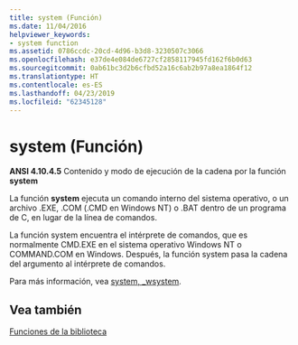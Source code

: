 ```yaml
---
title: system (Función)
ms.date: 11/04/2016
helpviewer_keywords:
- system function
ms.assetid: 0786ccdc-20cd-4d96-b3d8-3230507c3066
ms.openlocfilehash: e37de4e084de6727cf2858117945fd162f6b0d63
ms.sourcegitcommit: 0ab61bc3d2b6cfbd52a16c6ab2b97a8ea1864f12
ms.translationtype: HT
ms.contentlocale: es-ES
ms.lasthandoff: 04/23/2019
ms.locfileid: "62345128"
---
```

# <a name="system-function"></a>system (Función)

**ANSI 4.10.4.5** Contenido y modo de ejecución de la cadena por la función **system**

La función **system** ejecuta un comando interno del sistema operativo, o un archivo .EXE, .COM (.CMD en Windows NT) o .BAT dentro de un programa de C, en lugar de la línea de comandos.

La función system encuentra el intérprete de comandos, que es normalmente CMD.EXE en el sistema operativo Windows NT o COMMAND.COM en Windows. Después, la función system pasa la cadena del argumento al intérprete de comandos.

Para más información, vea [system, _wsystem](../c-runtime-library/reference/system-wsystem.md).

## <a name="see-also"></a>Vea también

[Funciones de la biblioteca](../c-language/library-functions.md)
